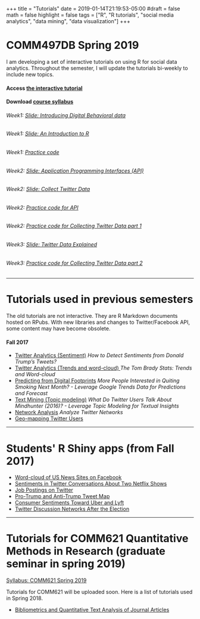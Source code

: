 +++
title = "Tutorials"
date = 2019-01-14T21:19:53-05:00
#draft = false
math = false
highlight = false
tags = ["R", "R tutorials", "social media analytics", "data mining", "data visualization"]
+++
# COMM497DB Spring 2019

I am developing a set of interactive tutorials on using R for social data analytics. Throughout the semester, I will update the tutorials bi-weekly to include new topics. 

#### Access [the interactive tutorial](https://curiositybits.shinyapps.io/R_social_data_analytics/)

#### Download [course syllabus](https://curiositybits.cc/files/497db_syllabus.pdf)

###### Week1: [Slide: Introducing Digital Behavioral data](https://curiositybits.cc/files/W1_1.pdf) 

###### Week1: [Slide: An Introduction to R](https://curiositybits.cc/files/W1_2.pdf) 

###### Week1: [Practice code](https://curiositybits.cc/files/W1_install_libraries_and_explore_data_frames.R) 

###### Week2: [Slide: Application Programming Interfaces (API)](https://curiositybits.cc/files/W2_1.pdf) 

###### Week2: [Slide: Collect Twitter Data](https://curiositybits.cc/files/W2_2.pdf) 

###### Week2: [Practice code for API](https://curiositybits.cc/files/W2_API.R) 

###### Week2: [Practice code for Collecting Twitter Data part 1](https://curiositybits.cc/files/W2_TW1.R) 

###### Week3: [Slide: Twitter Data Explained](https://curiositybits.cc/files/W3_1.pdf) 

###### Week3: [Practice code for Collecting Twitter Data part 2](https://curiositybits.cc/files/W3_TW2.R) 

--- 
# Tutorials used in previous semesters
The old tutorials are not interactive. They are R Markdown documents hosted on RPubs. With new libraries and changes to Twitter/Facebook API, some content may have become obsolete. 

#### Fall 2017

* [Twitter Analytics (Sentiment)](http://rpubs.com/cosmopolitanvan/tweetsentiment) _How to Detect Sentiments from Donald Trump’s Tweets?_
* [Twitter Analytics (Trends and word-cloud) ](http://rpubs.com/cosmopolitanvan/trends_wordcloud) _The Tom Brady Stats: Trends and Word-cloud_
* [Predicting from Digital Footprints](http://rpubs.com/cosmopolitanvan/googletrends) _More People Interested in Quiting Smoking Next Month? - Leverage Google Trends Data for Predictions and Forecast_
* [Text Mining (Topic modeling)](http://rpubs.com/cosmopolitanvan/topicmodeling) _What Do Twitter Users Talk About Mindhunter (2016)? - Leverage Topic Modeling for Textual Insights_
* [Network Analysis](http://rpubs.com/cosmopolitanvan/twitternetworks) _Analyze Twitter Networks_
* [Geo-mapping Twitter Users](http://rpubs.com/cosmopolitanvan/327345) 

--- 
# Students' R Shiny apps (from Fall 2017)
* [Word-cloud of US News Sites on Facebook](https://mselimyilmaz.shinyapps.io/us_news_sites_on_facebook_2_may_2017/) 
* [Sentiments in Twitter Conversations About Two Netflix Shows](https://curiositybits.shinyapps.io/natalia_app/)
* [Job Postings on Twitter](https://curiositybits.shinyapps.io/Ariella_app/) 
* [Pro-Trump and Anti-Trump Tweet Map](https://collinproehlcomm492.shinyapps.io/commfinalappproject/) 
* [Consumer Sentiments Toward Uber and Lyft](https://rkellycomm497finalproject.shinyapps.io/Comm497_FinalProject/) 
* [Twitter Discussion Networks After the Election](https://curiositybits.shinyapps.io/Jacob_app/) 

--- 
# Tutorials for COMM621 Quantitative Methods in Research (graduate seminar in spring 2019)

[Syllabus: COMM621 Spring 2019](https://curiositybits.cc/files/comm621_spring2019.pdf)

Tutorials for COMM621 will be uploaded soon. Here is a list of tutorials used in Spring 2018. 

* [Bibliometrics and Quantitative Text Analysis of Journal Articles](http://rpubs.com/cosmopolitanvan/textanalysis) 